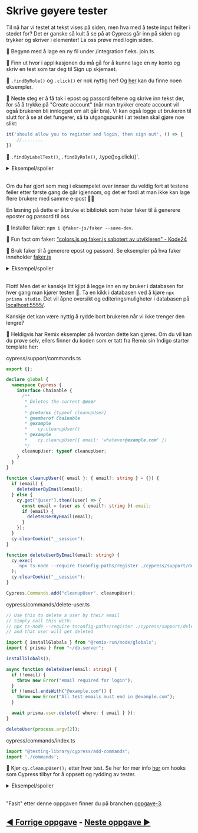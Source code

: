 # Skrive gøyere tester

Til nå har vi testet at tekst vises på siden, men hva med å teste input feilter i stedet for? Det er ganske så kult å se på at Cypress går inn på siden og trykker og skriver i elementer! La oss prøve med login siden. 

📖 Begynn med å lage en ny fil under /integration f.eks. join.ts. 

📖 Finn ut hvor i applikasjonen du må gå for å kunne lage en ny konto og skriv en test som tar deg til Sign up skjemaet. 

🦒 `.findByRole()` og `.click()` er nok nyttig her! Og [her](https://testing-library.com/docs/cypress-testing-library/intro/#examples) kan du finne noen eksempler. 

📖 Neste steg er å få tak i epost og passord feltene og skrive inn tekst der, for så å trykke på "Create account" (når man trykker create account vil også brukeren bli innlogget om alt går bra). Vi kan også logge ut brukeren til slutt for å se at det fungerer, så ta utgangspunkt i at testen skal gjøre noe slikt: 

```ts
it('should allow you to register and login, then sign out', () => {
    //........
})
```

🦒 `.findByLabelText()`, `.findByRole()`, .type()` og `.click()`. 

<details>
    <summary>
    Eksempel/spoiler
    </summary>
    <pre>
    it('should allow you to register and login, then sign out', () => {
        const loginForm = {
            email: 'me@example.com',
            password: '123mememepassword!!!'
        }
        cy.findByRole('link', { name: /Login/i }).click();
        cy.findByRole('link', { name: /Sign up/i }).click();
        cy.findByRole('textbox', { name: /email/i }).type(loginForm.email);
        cy.findByLabelText(/password/i).type(loginForm.password);
        cy.findByRole('button', { name: /create account/i }).click();
        cy.findByRole('button', { name: /logout/i }).click();
    })
    </pre>
</details>
</br>

Om du har gjort som meg i eksempelet over innser du veldig fort at testene feiler etter første gang de går igjennom, og det er fordi at man ikke kan lage flere brukere med samme e-post 🤦‍♂️

En løsning på dette er å bruke et bibliotek som heter faker til å generere eposter og passord til oss. 

📖 Installer faker: `npm i @faker-js/faker --save-dev`. 

🦒 Fun fact om faker: ["colors.js og faker.js sabotert av utvikleren" - Kode24](https://www.kode24.no/artikkel/colorsjs-og-fakerjs-sabotert-av-utvikleren/75102531)

📖 Bruk faker til å generere epost og passord. Se eksempler på hva faker inneholder [faker.js](https://fakerjs.dev/guide/#overview)

<details>
    <summary>
    Eksempel/spoiler
    </summary>
    <pre>
    const loginForm = {
        email: `${faker.internet.userName()}@example.com`,
        password: faker.internet.password(),
    };
    </pre>
</details>
</br>

Flott! Men det er kanskje litt kjipt å legge inn en ny bruker i databasen for hver gang man kjører testen 🙈. Ta en kikk i databasen ved å kjøre `npx prisma studio`. Det vil åpne oversikt og editeringsmuligheter i databasen på [localhost:5555/](http://localhost:5555/).

Kanskje det kan være nyttig å rydde bort brukeren når vi ikke trenger den lengre?

📖 Heldigvis har Remix eksempler på hvordan dette kan gjøres. Om du vil kan du prøve selv, ellers finner du koden som er tatt fra Remix sin Indigo starter template her:

cypress/support/commands.ts

```ts
export {};

declare global {
  namespace Cypress {
    interface Chainable {
      /**
       * Deletes the current @user
       *
       * @returns {typeof cleanupUser}
       * @memberof Chainable
       * @example
       *    cy.cleanupUser()
       * @example
       *    cy.cleanupUser({ email: 'whatever@example.com' })
       */
      cleanupUser: typeof cleanupUser;
    }
  }
}

function cleanupUser({ email }: { email?: string } = {}) {
  if (email) {
    deleteUserByEmail(email);
  } else {
    cy.get("@user").then((user) => {
      const email = (user as { email?: string }).email;
      if (email) {
        deleteUserByEmail(email);
      }
    });
  }
  cy.clearCookie("__session");
}

function deleteUserByEmail(email: string) {
  cy.exec(
    `npx ts-node --require tsconfig-paths/register ./cypress/support/delete-user.ts "${email}"`
  );
  cy.clearCookie("__session");
}

Cypress.Commands.add("cleanupUser", cleanupUser);
```

cypress/commands/delete-user.ts
```ts
// Use this to delete a user by their email
// Simply call this with:
// npx ts-node --require tsconfig-paths/register ./cypress/support/delete-user.ts username@example.com
// and that user will get deleted

import { installGlobals } from "@remix-run/node/globals";
import { prisma } from "~/db.server";

installGlobals();

async function deleteUser(email: string) {
  if (!email) {
    throw new Error("email required for login");
  }
  if (!email.endsWith("@example.com")) {
    throw new Error("All test emails must end in @example.com");
  }

  await prisma.user.delete({ where: { email } });
}

deleteUser(process.argv[2]);
```

cypress/commands/index.ts
```ts
import "@testing-library/cypress/add-commands";
import './commands';
```

📖 Kjør `cy.cleanupUser();` etter hver test. Se her for mer info [her](https://docs.cypress.io/guides/core-concepts/writing-and-organizing-tests#Hooks) om hooks som Cypress tilbyr for å oppsett og rydding av tester. 

<details>
    <summary>
    Eksempel/spoiler
    </summary>
    <pre>
    import faker from '@faker-js/faker';
    describe('join test', () => {
      beforeEach(() => {
          cy.visit('/');
      });
      afterEach(() => {
          cy.cleanupUser();
      });
      it('should allow you to register and login, then sign out', () => {
          const loginForm = {
              email: `${faker.internet.userName()}@example.com`,
              password: faker.internet.password(),
          };
          cy.then(() => ({ email: loginForm.email })).as('user');
          cy.findByRole('link', { name: /Login/i }).click();
          cy.findByRole('link', { name: /Sign up/i }).click();
          cy.findByRole('textbox', { name: /email/i }).type(loginForm.email);
          cy.findByLabelText(/password/i).type(loginForm.password);
          cy.findByRole('button', { name: /create account/i }).click();
          cy.findByRole('button', { name: /logout/i }).click();
      });
  });
    </pre>
</details>
</br>

"Fasit" etter denne oppgaven finner du på branchen [oppgave-3](https://github.com/GryNagel/cypress-workshop/tree/oppgave-3). 

## [◀️ Forrige oppgave](oppgave2.md) - [Neste oppgave ▶️](oppgave4.md)
